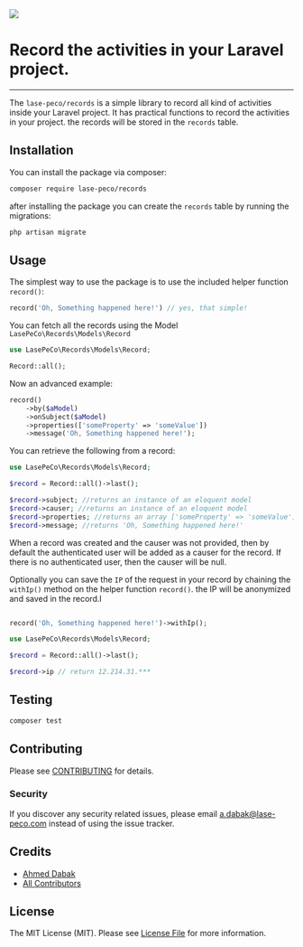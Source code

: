 
<img src="https://banners.beyondco.de/Records.png?theme=light&packageManager=composer+require&packageName=lase-peco%2Frecords&pattern=yyy&style=style_1&description=Record+the+activities+in+your+project&md=1&showWatermark=0&fontSize=125px&images=folder-open"/>

# Record the activities in your Laravel project.
***

The ``lase-peco/records`` is a simple library to record all kind of activities inside your Laravel
project. It has practical functions to record the activities in your project.
the records will be stored in the ``records`` table.


## Installation

You can install the package via composer:

```bash
composer require lase-peco/records
```
after installing the package you can create the ``records`` table by running the migrations:

```php 
php artisan migrate
```
## Usage

The simplest way to use the package is to use the included helper function ``record()``:

```php
record('Oh, Something happened here!') // yes, that simple!
```
You can fetch all the records using the Model ``LasePeCo\Records\Models\Record``

```php
use LasePeCo\Records\Models\Record;

Record::all();
```

Now an advanced example:

```php
record()
    ->by($aModel)
    ->onSubject($aModel)
    ->properties(['someProperty' => 'someValue'])
    ->message('Oh, Something happened here!');
```

You can retrieve the following from a record:
 
```php
use LasePeCo\Records\Models\Record;

$record = Record::all()->last();

$record->subject; //returns an instance of an eloquent model
$record->causer; //returns an instance of an eloquent model
$record->properties; //returns an array ['someProperty' => 'someValue']
$record->message; //returns 'Oh, Something happened here!'
```

When a record was created and the causer was not provided, then by default the authenticated user will be added as a causer for the record.
If there is no authenticated user, then the causer will be null.

Optionally you can save the ``IP`` of the request in your record by chaining the ``withIp()`` method on the helper function ``record()``.
the IP will be anonymized and saved in the record.l

```php

record('Oh, Something happened here!')->withIp();

use LasePeCo\Records\Models\Record;

$record = Record::all()->last();

$record->ip // return 12.214.31.***
```

## Testing

``` bash
composer test
```

## Contributing

Please see [CONTRIBUTING](CONTRIBUTING.md) for details.

### Security

If you discover any security related issues, please email a.dabak@lase-peco.com instead of using the issue tracker.

## Credits

- [Ahmed Dabak](https://github.com/lase-peco)
- [All Contributors](CONTRIBUTING.md)

## License

The MIT License (MIT). Please see [License File](LICENSE.md) for more information.
